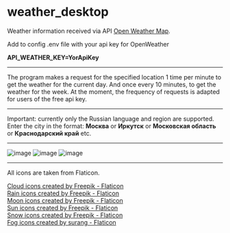 # weather_desktop
Weather information received via API <a href="https://openweathermap.org" title="openweathermap">Open Weather Map</a>.

Add to config .env file with your api key for OpenWeather

<b>API_WEATHER_KEY=YorApiKey</b>
<hr>

The program makes a request for the specified location 1 time per minute to get the weather for the current day. 
And once every 10 minutes, to get the weather for the week. At the moment, the frequency of requests is adapted for users of the free api key.

<hr>
Important: currently only the Russian language and region are supported.<br>
Enter the city in the format: <b>Москва</b> or <b>Иркутск</b> or <b>Московская область</b> or <b>Краснодарский край</b> etc.

<hr>

![image](https://user-images.githubusercontent.com/73838948/162620558-e7843eda-7e6a-4fa0-af34-309b48314111.png)
![image](https://user-images.githubusercontent.com/73838948/162620582-e2135ed4-e8e5-4650-9166-39b52bff5175.png)
![image](https://user-images.githubusercontent.com/73838948/162620626-f31b5170-32ff-4792-9b6a-22feb9f4193b.png)


<hr>

All icons are taken from Flaticon.

<a href="https://www.flaticon.com/free-icons/cloud" title="cloud icons">Cloud icons created by Freepik - Flaticon</a><br>
<a href="https://www.flaticon.com/free-icons/rain" title="rain icons">Rain icons created by Freepik - Flaticon</a><br>
<a href="https://www.flaticon.com/free-icons/moon" title="moon icons">Moon icons created by Freepik - Flaticon</a><br>
<a href="https://www.flaticon.com/free-icons/sun" title="sun icons">Sun icons created by Freepik - Flaticon</a><br>
<a href="https://www.flaticon.com/free-icons/snow" title="snow icons">Snow icons created by Freepik - Flaticon</a><br>
<a href="https://www.flaticon.com/free-icons/fog" title="fog icons">Fog icons created by surang - Flaticon</a>
